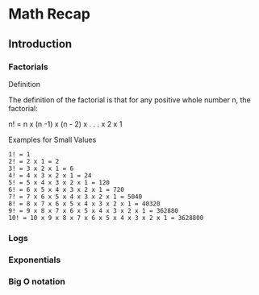 
# Math Recap

## Introduction

### Factorials

Definition

The definition of the factorial is that for any positive whole number n, the factorial:

n! = n x (n -1) x (n - 2) x . . . x 2 x 1

Examples for Small Values

    1! = 1
    2! = 2 x 1 = 2
    3! = 3 x 2 x 1 = 6
    4! = 4 x 3 x 2 x 1 = 24
    5! = 5 x 4 x 3 x 2 x 1 = 120
    6! = 6 x 5 x 4 x 3 x 2 x 1 = 720
    7! = 7 x 6 x 5 x 4 x 3 x 2 x 1 = 5040
    8! = 8 x 7 x 6 x 5 x 4 x 3 x 2 x 1 = 40320
    9! = 9 x 8 x 7 x 6 x 5 x 4 x 3 x 2 x 1 = 362880
    10! = 10 x 9 x 8 x 7 x 6 x 5 x 4 x 3 x 2 x 1 = 3628800

### Logs

### Exponentials

### Big O notation

